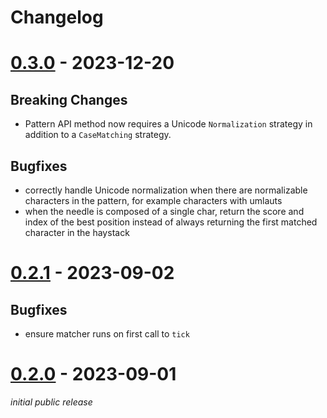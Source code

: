# Changelog

# [0.3.0] - 2023-12-20

## **Breaking Changes**

* Pattern API method now requires a Unicode `Normalization` strategy in addition to a `CaseMatching` strategy.

## Bugfixes

* correctly handle Unicode normalization when there are normalizable characters in the pattern, for example characters with umlauts
* when the needle is composed of a single char, return the score and index
  of the best position instead of always returning the first matched character
  in the haystack

# [0.2.1] - 2023-09-02

## Bugfixes

* ensure matcher runs on first call to `tick`

# [0.2.0] - 2023-09-01

*initial public release*


[0.3.0]: https://github.com/helix-editor/nucleo/releases/tag/nucleo-v0.3.0
[0.2.1]: https://github.com/helix-editor/nucleo/releases/tag/nucleo-v0.2.1
[0.2.0]: https://github.com/helix-editor/nucleo/releases/tag/nucleo-v0.2.0
